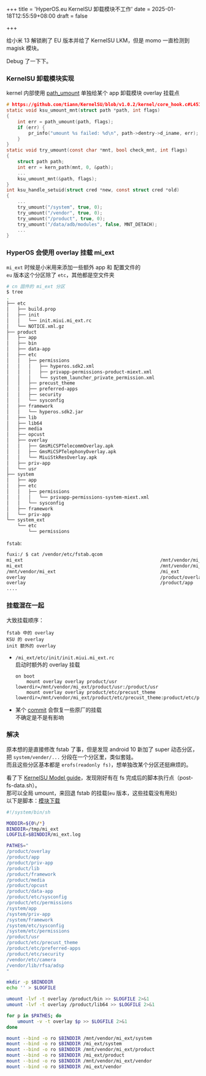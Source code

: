 +++
title = 'HyperOS.eu KernelSU 卸载模块不工作'
date = 2025-01-18T12:55:59+08:00
draft = false

+++

给小米 13 解锁刷了 EU 版本并给了 KernelSU LKM，但是 momo 一直检测到 magisk 模块。

Debug 了一下下。

### KernelSU 卸载模块实现

kernel 内部使用 [path_umount](https://elixir.bootlin.com/linux/v5.15.31/C/ident/path_umount) 单独给某个 app 卸载模块 overlay 挂载点

```c
# https://github.com/tiann/KernelSU/blob/v1.0.2/kernel/core_hook.c#L451
static void ksu_umount_mnt(struct path *path, int flags)
{
	int err = path_umount(path, flags);
	if (err) {
		pr_info("umount %s failed: %d\n", path->dentry->d_iname, err);
	}
}
static void try_umount(const char *mnt, bool check_mnt, int flags)
{
	struct path path;
	int err = kern_path(mnt, 0, &path);
    ...
	ksu_umount_mnt(&path, flags);
}
int ksu_handle_setuid(struct cred *new, const struct cred *old)
{
	...
	try_umount("/system", true, 0);
	try_umount("/vendor", true, 0);
	try_umount("/product", true, 0);
	try_umount("/data/adb/modules", false, MNT_DETACH);
	...
}
```

### HyperOS 会使用 overlay 挂载 mi_ext

`mi_ext` 时候是小米用来添加一些额外 app 和 配置文件的  
`eu` 版本这个分区除了 `etc`，其他都是空文件夹

```bash
# cn 固件的 mi_ext 分区
$ tree                                                                  
.
├── etc
│   ├── build.prop
│   ├── init
│   │   └── init.miui.mi_ext.rc
│   └── NOTICE.xml.gz
├── product
│   ├── app
│   ├── bin
│   ├── data-app
│   ├── etc
│   │   ├── permissions
│   │   │   ├── hyperos.sdk2.xml
│   │   │   ├── privapp-permissions-product-miext.xml
│   │   │   └── system_launcher_private_permission.xml
│   │   ├── precust_theme
│   │   ├── preferred-apps
│   │   ├── security
│   │   └── sysconfig
│   ├── framework
│   │   └── hyperos.sdk2.jar
│   ├── lib
│   ├── lib64
│   ├── media
│   ├── opcust
│   ├── overlay
│   │   ├── GmsMiCSPTelecommOverlay.apk
│   │   ├── GmsMiCSPTelephonyOverlay.apk
│   │   └── MiuiStkResOverlay.apk
│   ├── priv-app
│   └── usr
├── system
│   ├── app
│   ├── etc
│   │   ├── permissions
│   │   │   └── privapp-permissions-system-miext.xml
│   │   └── sysconfig
│   ├── framework
│   └── priv-app
└── system_ext
    └── etc
        └── permissions
```

`fstab`:  

```bash
fuxi:/ $ cat /vendor/etc/fstab.qcom
mi_ext                                                  /mnt/vendor/mi_ext     erofs   ro                                                   wait,slotselect,logical,first_stage_mount,nofail
mi_ext                                                  /mnt/vendor/mi_ext     ext4    ro,barrier=1,discard                                 wait,slotselect,logical,first_stage_mount,nofail
/mnt/vendor/mi_ext                                      /mi_ext                erofs   ro,bind                                              wait,nofail
overlay                                                 /product/overlay          overlay ro,lowerdir=/mnt/vendor/mi_ext/product/overlay/:/product/overlay check,nofail
overlay                                                 /product/app              overlay ro,lowerdir=/mnt/vendor/mi_ext/product/app/:/product/app check,nofail
....
```

### 挂载混在一起

大致挂载顺序：

```text
fstab 中的 overlay
KSU 的 overlay
init 额外的 overlay
```

- `/mi_ext/etc/init/init.miui.mi_ext.rc`  
  启动时额外的 overlay 挂载

  ```text
  on boot
      mount overlay overlay product/usr lowerdir=/mnt/vendor/mi_ext/product/usr:/product/usr
      mount overlay overlay product/etc/precust_theme lowerdir=/mnt/vendor/mi_ext/product/etc/precust_theme:product/etc/precust_theme
  ```

  

- 某个 [commit](https://github.com/tiann/KernelSU/commit/b76d973f3af4b01a33c7f852599410fd530003a8) 会恢复一些原厂的挂载  
  不确定是不是有影响

### 解决

原本想的是直接修改 fstab 了事，但是发现 android 10 新加了 super 动态分区，把 `system/vender/...` 分段在一个分区里，类似套娃。  
而且这些分区基本都是 `erofs(readonly fs)`，想单独改某个分区还挺麻烦的。

看了下 [KernelSU Model guide](https://kernelsu.org/guide/module.html)，发现刚好有在 fs 完成后的脚本执行点（post-fs-data.sh）。  
那可以全局 umount，来回退 fstab 的挂载(`eu` 版本，这些挂载没有用处)  
以下是脚本：[模块下载](assets/xiaomi.eu.no.mi_ext-1.0.zip)

```bash
#!/system/bin/sh

MODDIR=${0%/*}
BINDDIR=/tmp/mi_ext
LOGFILE=$BINDDIR/mi_ext.log

PATHES="
/product/overlay
/product/app
/product/priv-app
/product/lib
/product/framework
/product/media
/product/opcust
/product/data-app
/product/etc/sysconfig
/product/etc/permissions
/system/app
/system/priv-app
/system/framework
/system/etc/sysconfig
/system/etc/permissions
/product/usr
/product/etc/precust_theme
/product/etc/preferred-apps
/product/etc/security
/vendor/etc/camera
/vendor/lib/rfsa/adsp
"

mkdir -p $BINDDIR
echo '' > $LOGFILE

umount -lvf -t overlay /product/bin >> $LOGFILE 2>&1
umount -lvf -t overlay /product/lib64 >> $LOGFILE 2>&1

for p in $PATHES; do
    umount -v -t overlay $p >> $LOGFILE 2>&1
done

mount --bind -o ro $BINDDIR /mnt/vendor/mi_ext/system
mount --bind -o ro $BINDDIR /mi_ext/system
mount --bind -o ro $BINDDIR /mnt/vendor/mi_ext/product
mount --bind -o ro $BINDDIR /mi_ext/product
mount --bind -o ro $BINDDIR /mnt/vendor/mi_ext/vendor
mount --bind -o ro $BINDDIR /mi_ext/vendor
```

